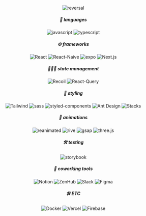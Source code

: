 <div align="center">

![reversal](https://capsule-render.vercel.app/api?type=rounded&text=KMJNNHYK&fontAlign=50&fontSize=90&color=FF9436&height=250&borderRadius=6&desc=😄안녕하세요,%20Product%20Engineer(가%20되고싶은)%20김진혁입니다!😄&descAlignY=70&descSize=15)

##### 💬 languages
![javascript](https://img.shields.io/badge/javascript-3C3D37.svg?&style=for-the-badge&textColor=black&logo=javascript&logoColor=javascript)
![typescript](https://img.shields.io/badge/typescript-3C3D37.svg?&style=for-the-badge&logo=typescript&logoColor=typescript)

##### ⚙️ frameworks
![React](https://img.shields.io/badge/React.js-3C3D37.svg?&style=for-the-badge&logo=React&logoColor=React)
![React-Naive](https://img.shields.io/badge/react%20native-3C3D37.svg?&style=for-the-badge&logo=React&logoColor=React-Native)
![expo](https://img.shields.io/badge/Expo-3C3D37.svg?&style=for-the-badge&logo=Expo&logoColor=Expo)
![Next.js](https://img.shields.io/badge/next.js-3C3D37.svg?&style=for-the-badge&logo=Next.js&logoColor=Next.js)

##### 👨🏽‍💻 state management
![Recoil](https://img.shields.io/badge/recoil-3C3D37.svg?&style=for-the-badge&logoColor=black)
![React-Query](https://img.shields.io/badge/react%20query-3C3D37.svg?&style=for-the-badge&logo=React&20Query&logoColor=React-Query)

##### 🎨 styling
![Tailwind](https://img.shields.io/badge/tailwind-3C3D37.svg?&style=for-the-badge&logo=Tailwind%20CSS&logoColor=Tailwind)
![sass](https://img.shields.io/badge/sass-3C3D37.svg?&style=for-the-badge&logo=sass&logoColor=sass)
![styled-components](https://img.shields.io/badge/styled%20components-3C3D37.svg?&style=for-the-badge&logo=styled-components&logoColor=styled-components)
![Ant Design](https://img.shields.io/badge/Ant%20Design-3C3D37.svg?&style=for-the-badge&logo=Ant-Design&logoColor=Ant-Design)
![Stacks](https://img.shields.io/badge/Stacks-3C3D37.svg?&style=for-the-badge&logoColor=Stacks)

##### 🎥 animations
![reanimated](https://img.shields.io/badge/reanimated-3C3D37.svg?&style=for-the-badge&logo=React&20Native&20Reanimated&logoColor=React-Native-Reanimated)
![rive](https://img.shields.io/badge/rive-3C3D37.svg?&style=for-the-badge&logo=rive&logoColor=rive)
![gsap](https://img.shields.io/badge/gsap-3C3D37.svg?&style=for-the-badge&logo=GreenSock&logoColor=gsap)
![three.js](https://img.shields.io/badge/three.js-3C3D37.svg?&style=for-the-badge&logo=three.js&logoColor=three.js)

##### 🛠 testing
![storybook](https://img.shields.io/badge/storybook-3C3D37.svg?&style=for-the-badge&logo=storybook&logoColor=storybook)

##### 🏢 coworking tools
![Notion](https://img.shields.io/badge/Notion-3C3D37.svg?&style=for-the-badge&logo=Notion&logoColor=Notion)
![ZenHub](https://img.shields.io/badge/ZenHub-3C3D37.svg?&style=for-the-badge&logoColor=Zenhub)
![Slack](https://img.shields.io/badge/Slack-3C3D37.svg?&style=for-the-badge&logo=Slack&logoColor=Slack)
![Figma](https://img.shields.io/badge/Figma-3C3D37.svg?&style=for-the-badge&logo=Figma&logoColor=Figma)

##### 🛠 ETC
![Docker](https://img.shields.io/badge/Docker-3C3D37.svg?&style=for-the-badge&logo=Docker&logoColor=Docker)
![Vercel](https://img.shields.io/badge/Vercel-3C3D37.svg?&style=for-the-badge&logo=Vercel&logoColor=Vercel)
![Firebase](https://img.shields.io/badge/Firebase-3C3D37.svg?&style=for-the-badge&logo=Firebase&logoColor=Firebase)

</div>



